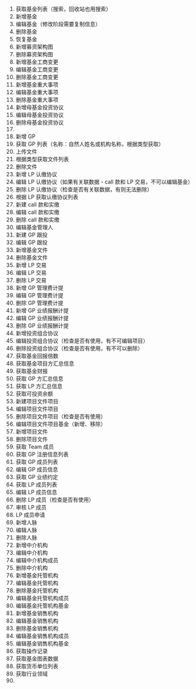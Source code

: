 1. 获取基金列表（搜索，回收站也用搜索）
2. 新增基金
3. 编辑基金（修改阶段需要复制信息）
4. 删除基金
5. 恢复基金
6. 新增募资架构图
7. 删除募资架构图
8. 新增基金工商变更
9. 编辑基金工商变更
10. 删除基金工商变更
11. 新增基金重大事项
12. 编辑基金重大事项
13. 删除基金重大事项
14. 新增母基金投资协议
15. 编辑母基金投资协议
16. 删除母基金投资协议
17. 
18. 新增 GP
19. 获取 GP 列表（名称：自然人姓名或机构名称，根据类型获取）
20. 上传文件
21. 根据类型获取文件列表
22. 删除文件
23. 新增 LP 认缴协议
24. 编辑 LP 认缴协议（如果有关联数据 - call 款和 LP 交易，不可以编辑基金）
25. 删除 LP 认缴协议（检查是否有关联数据，有则无法删除）
26. 根据 LP 获取认缴协议列表
27. 新建 call 款和实缴
28. 编辑 call 款和实缴
29. 删除 call 款和实缴
30. 编辑基金管理人
31. 新建 GP 跟投
32. 编辑 GP 跟投
33. 新增基金文件
34. 删除基金文件
35. 新增 LP 交易
36. 编辑 LP 交易
37. 删除 LP 交易
38. 新增 GP 管理费计提
39. 编辑 GP 管理费计提
40. 删除 GP 管理费计提
41. 新增 GP 业绩报酬计提
42. 编辑 GP 业绩报酬计提
43. 删除 GP 业绩报酬计提
44. 新增投资组合协议
45. 编辑投资组合协议（检查是否有使用，有不可编辑项目）
46. 删除投资组合协议（检查是否有使用，有不可以删除）
47. 获取基金回报倍数
48. 获取基金项目方汇总信息
49. 获取基金财报
50. 获取 GP 方汇总信息
51. 获取 LP 方汇总信息
52. 获取可投资余额
53. 新建项目文件项目
54. 编辑项目文件项目
55. 删除项目文件项目（检查是否有使用）
56. 编辑项目文件项目基金（新增、移除）
57. 新增项目文件
58. 删除项目文件
59. 获取 Team 成员
60. 获取 GP 注册信息列表
61. 获取 GP 成员列表
62. 编辑 GP 成员信息
63. 获取 GP 业绩约定
64. 获取 LP 成员列表
65. 编辑 LP 成员信息
66. 删除 LP 成员（检查是否有使用）
67. 审核 LP 成员
68. LP 成员申请
69. 新增人脉
70. 编辑人脉
71. 删除人脉
72. 新增中介机构
73. 编辑中介机构
74. 编辑中介机构成员
75. 删除中介机构
76. 新增基金托管机构
77. 编辑基金托管机构
78. 删除基金托管机构
79. 编辑基金托管机构成员
80. 编辑基金托管机构基金
81. 新增基金销售机构
82. 编辑基金销售机构
83. 删除基金销售机构
84. 编辑基金销售机构成员
85. 编辑基金销售机构基金
86. 获取操作记录
87. 获取基金图表数据
88. 获取货币单位列表
89. 获取行业领域
90. 